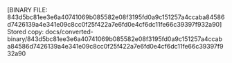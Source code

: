 [BINARY FILE: 843d5bc81ee3e6a40741069b085582e08f3195fd0a9c151257a4ccaba84586d7426139a4e341e09c8cc0f25f422a7e6fd0e4cf6dc11fe66c39397f932a90]
Stored copy: docs/converted-binary/843d5bc81ee3e6a40741069b085582e08f3195fd0a9c151257a4ccaba84586d7426139a4e341e09c8cc0f25f422a7e6fd0e4cf6dc11fe66c39397f932a90
